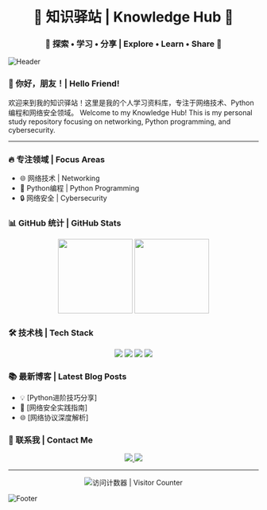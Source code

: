 <div align="center">
    <h1>🌟 知识驿站 | Knowledge Hub 🌟</h1>
    <h3>🚀 探索 • 学习 • 分享 | Explore • Learn • Share 🚀</h3>
</div>

![Header](https://capsule-render.vercel.app/api?type=waving&color=gradient&height=200&section=header&text=Flamesusr&fontSize=80)

### 👋 你好，朋友！| Hello Friend!

欢迎来到我的知识驿站！这里是我的个人学习资料库，专注于网络技术、Python编程和网络安全领域。
Welcome to my Knowledge Hub! This is my personal study repository focusing on networking, Python programming, and cybersecurity.

---

### 🔥 专注领域 | Focus Areas

- 🌐 网络技术 | Networking
- 🐍 Python编程 | Python Programming
- 🔒 网络安全 | Cybersecurity

### 📊 GitHub 统计 | GitHub Stats

<div align="center">
    <img height="150px" src="https://github-readme-stats.vercel.app/api?username=Flamesusr&show_icons=true&theme=radical"/>
    <img height="150px" src="https://github-readme-stats.vercel.app/api/top-langs/?username=Flamesusr&layout=compact&theme=radical"/>
</div>

### 🛠️ 技术栈 | Tech Stack

<div align="center">
    <img src="https://img.shields.io/badge/-Python-3776AB?style=flat-square&logo=Python&logoColor=white"/>
    <img src="https://img.shields.io/badge/-Linux-FCC624?style=flat-square&logo=Linux&logoColor=black"/>
    <img src="https://img.shields.io/badge/-Docker-2496ED?style=flat-square&logo=Docker&logoColor=white"/>
    <img src="https://img.shields.io/badge/-Git-F05032?style=flat-square&logo=Git&logoColor=white"/>
</div>

### 📚 最新博客 | Latest Blog Posts
<!-- BLOG-POST-LIST:START -->
- 💡 [Python进阶技巧分享]
- 🔐 [网络安全实践指南]
- 🌐 [网络协议深度解析]
<!-- BLOG-POST-LIST:END -->

### 🤝 联系我 | Contact Me

<div align="center">
    <a href="mailto:your.email@example.com">
        <img src="https://img.shields.io/badge/-Email-D14836?style=flat-square&logo=Gmail&logoColor=white"/>
    </a>
    <a href="https://github.com/Flamesusr">
        <img src="https://img.shields.io/badge/-GitHub-181717?style=flat-square&logo=GitHub&logoColor=white"/>
    </a>
</div>

---

<div align="center">
    <img src="https://profile-counter.glitch.me/Flamesusr/count.svg" alt="访问计数器 | Visitor Counter"/>
</div>

![Footer](https://capsule-render.vercel.app/api?type=waving&color=gradient&height=100&section=footer)
